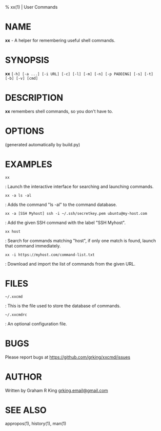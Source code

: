 % xx(1) | User Commands

# NAME

**xx** - A helper for remembering useful shell commands.

# SYNOPSIS

**xx** `[-h] [-a ...] [-i URL] [-c] [-l] [-m] [-n] [-p PADDING] [-s] [-t] [-b] [-v] [cmd]`

# DESCRIPTION

**xx** remembers shell commands, so you don't have to.

# OPTIONS

(generated automatically by build.py)

# EXAMPLES

`xx`

: Launch the interactive interface for searching and launching commands.

`xx -a ls -al`

: Adds the command "ls -al" to the command database.

`xx -a [SSH Myhost] ssh -i ~/.ssh/secretkey.pem ubuntu@my-host.com`

: Add the given SSH command with the label "SSH Myhost".

`xx host`

: Search for commands matching "host", if only one match is found, launch that command immediately.

`xx -i https://myhost.com/command-list.txt`

: Download and import the list of commands from the given URL.

# FILES

`~/.xxcmd`

: This is the file used to store the database of commands.

`~/.xxcmdrc`

: An optional configuration file.

# BUGS

Please report bugs at https://github.com/grking/xxcmd/issues

# AUTHOR

Written by Graham R King <grking.email@gmail.com>

# SEE ALSO

appropos(1), history(1), man(1)
